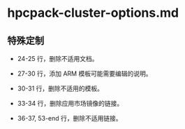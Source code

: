 # hpcpack-cluster-options.md

## 特殊定制

* 24-25 行，删除不适用文档。

* 27-30 行，添加 ARM 模板可能需要编辑的说明。

* 30-31 行，删除不适用的模板。

* 33-34 行，删除应用市场镜像的链接。

* 36-37, 53-end 行，删除不适用链接。